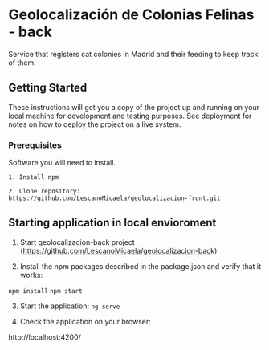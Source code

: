 # Geolocalización de Colonias Felinas - back

Service that registers cat colonies in Madrid and their feeding to keep track of them.

## Getting Started

These instructions will get you a copy of the project up and running on your local machine for development and testing purposes. See deployment for notes on how to deploy the project on a live system.

### Prerequisites

Software you will need to install.

```
1. Install npm

2. Clone repository: https://github.com/LescanoMicaela/geolocalizacion-front.git 

```

## Starting application in local envioroment

1. Start geolocalizacion-back project (https://github.com/LescanoMicaela/geolocalizacion-back)

3. Install the npm packages described in the package.json and verify that it works:

`npm install`
`npm start`

3. Start the application: `ng serve`

2. Check the application on your browser:

http://localhost:4200/


